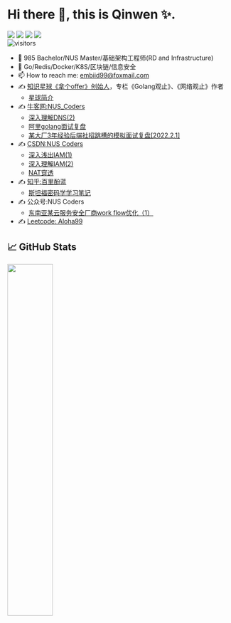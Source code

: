 # Hi there 👋, this is Qinwen ✨.
[![](https://img.shields.io/badge/-go-00ADD8?style=flat-square&logo=go&logoColor=ffffff)](https://golang.org/)
[![](https://img.shields.io/badge/-kubernetes-326CE5?style=flat-square&logo=kubernetes&logoColor=ffffff)](https://kubernetes.io/)
[![](https://img.shields.io/badge/-Docker-2496ED?style=flat-square&logo=docker&logoColor=ffffff)](https://www.docker.com/)
[![](https://img.shields.io/badge/macOS-Monterey-d0d1d4?style=flat-square&logo=Apple)](https://www.apple.com/macos/monterey/)
<br>
![visitors](https://visitor-badge.laobi.icu/badge?page_id=luqinwen.luqinwen)

- 🔭 985 Bachelor/NUS Master/基础架构工程师(RD and Infrastructure)
- 🌱 Go/Redis/Docker/K8S/区块链/信息安全
- 📫 How to reach me: [embiid99@foxmail.com](mailto:embiid99@foxmail.com)
- ✍️ [知识星球《拿个offer》创始人](https://wx.zsxq.com/dweb2/index/group/88885515545252)，专栏《Golang观止》、《网络观止》作者
  - [星球简介](https://mp.weixin.qq.com/s/DpzVwpQDZOCBGF0Hrqfv_Q)
- ✍️ [牛客网:NUS_Coders](https://www.nowcoder.com/users/58988420)
  - [深入理解DNS(2)](https://www.nowcoder.com/issue/tutorial?zhuanlanId=MqBv80&uuid=736827af0e834aa68593876735c8b893)
  - [阿里golang面试复盘](https://www.nowcoder.com/discuss/443739989340426240)
  - [某大厂3年经验后端社招跳槽的模拟面试复盘[2022.2.1]](https://www.nowcoder.com/discuss/450333649418973184)
- ✍️ [CSDN:NUS Coders](https://blog.csdn.net/Suppress_warn?spm=1010.2135.3001.5421)
  - [深入浅出IAM(1)](https://blog.csdn.net/Suppress_warn/article/details/128251104?spm=1001.2014.3001.5501)
  - [深入理解IAM(2)](https://blog.csdn.net/Suppress_warn/article/details/128307197?spm=1001.2014.3001.5501)
  - [NAT穿透](https://blog.csdn.net/Suppress_warn/article/details/128737402?spm=1001.2014.3001.5501)
- ✍️ [知乎:百里酚蓝](https://www.zhihu.com/people/lu-wen-jian-34)
  - [斯坦福密码学学习笔记](https://gbvsqqoj6n.feishu.cn/docx/Ec32d6yqFovM5GxORbAcUJRfnDb)
- ✍️ 公众号:NUS Coders
  - [东南亚某云服务安全厂商work flow优化（1）](https://mp.weixin.qq.com/s/2xiPWUhrWDuk72CC6e6Xng)
- ✍️ [Leetcode: Aloha99](https://leetcode.cn/u/gu-yong-u/) 
## &#x1f4c8; GitHub Stats

<a href="https://github.com/luqinwen">
    <img align="left" width="45%" src="https://github-readme-stats.vercel.app/api?username=luqinwen&theme=nightowl&show_icons=true" />
</a>
